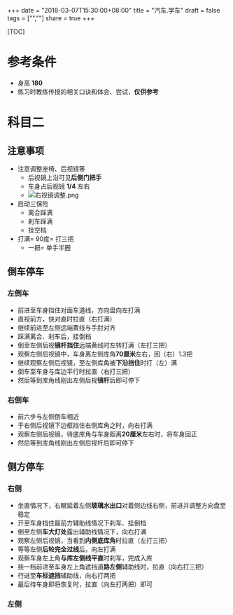 +++
date = "2018-03-07T15:30:00+08:00"
title = "汽车.学车"
draft = false
tags = ["",""]
share = true
+++

[TOC]

# 参考条件
- 身高 **180**
- 练习时教练传授的相关口诀和体会、尝试，**仅供参考**

# 科目二
## 注意事项
- 注意调整座椅、后视镜等
	- 后视镜上沿可见**后侧门把手**
	- 车身占后视镜 **1/4** 左右
	- ![右视镜调整.png](http://otzm88f21.bkt.clouddn.com/8458d438-e633-4d2d-a079-841e6e705b34.png)
- 启动三保险
	- 离合踩满
	- 刹车踩满
	- 挂空档
- 打满= 90度= 打三把
	- 一把= 单手半圈

## 倒车停车
### 左倒车
- 前进至车身挡住对面车道线，方向盘向左打满
- 直视前方，快对直时拉直（右打满）
- 继续前进至左侧远端黄线与手肘对齐
- 踩满离合、刹车后，挂倒档
- 倒至左侧后视**镜杆挡住**远端黄线时左转打满（左打三把）
- 观察左侧后视镜中，车身离左侧库角**70厘米**左右，回（右）1.3把
- 继续观察左侧后视镜，至左侧库角被**下沿挡住**时打（左）满
- 倒车至车身与库边平行时拉直（右打三把）
- 然后等到库角线刚出左侧后视**镜杆**后即可停下

### 右倒车
- 前六步与左侧倒车相近
- 于右侧后视镜下边框挡住右侧库角之时，向右打满
- 观察左侧后视镜，待底库角与车身距离**20厘米**左右时，将车身回正
- 然后等到库角线刚出左侧后视杆后即可停下


## 侧方停车
### 右侧
- 坐直情况下，右眼延着左侧**玻璃水出口**对着侧边线右侧，前进并调整方向盘至稳定
- 开至车身挡住最前方辅助线情况下刹车、挂倒档
- 倒至左侧**车大灯处**露出辅助线情况下，向右打满
- 观察左侧后视镜，当看到**内侧底库角**时拉直（左打三把）
- 等等左侧**后轮完全过线**后，向左打满
- 观察车身左上角**与库左侧线平直**时刹车，完成入库
- 挂一档前进至车身左上角遮挡道**路左侧**辅助线时，拉直（向右打三把）
- 行进至**车标遮挡**辅助线，向右打两把
- 最后待车身即将恢复时，拉直（向左打两把）即可

### 左侧
